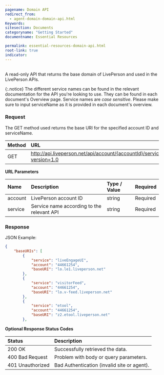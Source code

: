 ```yaml
---
pagename: Domain API
redirect_from:
  - agent-domain-domain-api.html
Keywords:
sitesection: Documents
categoryname: "Getting Started"
documentname: Essential Resources

permalink: essential-resources-domain-api.html
root-link: true
indicator:
---
```

<br>
A read-only API that returns the base domain of LivePerson and used in the LivePerson APIs.

{:.notice}
The different service names can be found in the relevant documentation for the API you're looking to use. They can be found in each document's Overview page. Service names are *case sensitive*. Please make sure to input serviceName as it is provided in each document's overview.

###  Request

The GET method used returns the base URI for the specified account ID and serviceName.

| Method | URL |
| :--- | :--- |
| GET | http://api.liveperson.net/api/account/{accountId}/service/{serviceName}/baseURI.json?version=1.0 |

**URL Parameters**

| Name | Description | Type / Value | Required |
| :--- | :--- | :--- | :--- |
| account | LivePerson account ID | string | Required |
| service | Service name according to the relevant API | string | Required |

###  Response

JSON Example:

```json
{
    "baseURIs": [
        {
            "service": "liveEngageUI",
            "account": "44661254",
            "baseURI": "lo.le1.liveperson.net"
        },
        {
            "service": "visitorFeed",
            "account": "44661254",
            "baseURI": "lo.v-feed.liveperson.net"
        },
        {
            "service": "etool",
            "account": "44661254",
            "baseURI": "z2.etool.liveperson.net"
        },

```


**Optional Response Status Codes**

| Status | Description |
| :--- | :--- |
| 200 OK | Successfully retrieved the data. |
| 400 Bad Request | Problem with body or query parameters. |
| 401 Unauthorized | Bad Authentication (invalid site or agent). |
